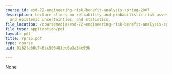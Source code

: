 ```yaml
---
course_id: esd-72-engineering-risk-benefit-analysis-spring-2007
description: Lecture slides on reliability and probabilistic risk assessment, data
  and epistemic uncertainties, and statistics.
file_location: /coursemedia/esd-72-engineering-risk-benefit-analysis-spring-2007/0162fa68c746cc506483ee6a3a34e99b_rpra5.pdf
file_type: application/pdf
layout: pdf
title: rpra5.pdf
type: course
uid: 0162fa68c746cc506483ee6a3a34e99b

---
```

None